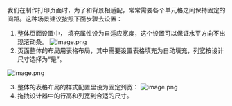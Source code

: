 我们在制作打印页面时，为了和背景相适配，常常需要各个单元格之间保持固定的间距。这种场景建议按照下面步骤去设置：
1. 整体页面设置中， 填充属性设为自适应宽度，这个设置可以保证水平方向不出现滚动条。
![image.png](https://upload-images.jianshu.io/upload_images/12920178-10b8e30db0b3c185.png?imageMogr2/auto-orient/strip%7CimageView2/2/w/1240)
2. 页面整体的布局用表格布局，其中需要设置表格填充为自动填充，列宽按设计尺寸选择为“是”。

![image.png](https://upload-images.jianshu.io/upload_images/12920178-783c889ee3fa9fb1.png?imageMogr2/auto-orient/strip%7CimageView2/2/w/1240)

3. 整体的表格布局的样式配置里设为固定列宽：
![image.png](https://upload-images.jianshu.io/upload_images/12920178-670a04036326fdbc.png?imageMogr2/auto-orient/strip%7CimageView2/2/w/1240)
4. 拖拽设计器中的行高和列宽到合适的尺寸。


